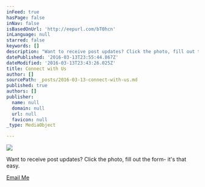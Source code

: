 ```yaml
---
inFeed: true
hasPage: false
inNav: false
isBasedOnUrl: 'http://eepurl.com/bT0hcn'
inLanguage: null
starred: false
keywords: []
description: "Want to receive post updates? Click the photo, fill out the form- it's that easy.\_"
datePublished: '2016-03-13T23:55:44.867Z'
dateModified: '2016-03-13T23:43:26.025Z'
title: Connect with Us
author: []
sourcePath: _posts/2016-03-13-connect-with-us.md
published: true
authors: []
publisher:
  name: null
  domain: null
  url: null
  favicon: null
_type: MediaObject

---
```

![](https://s3-us-west-2.amazonaws.com/the-grid-img/p/f62a1cf45d13da2f86676915cf3e29f03cfb93bd.jpg)

Want to receive post updates? Click the photo, fill out the form- it's that easy. 

[][0][Email Me][1]

[0]: href
[1]: mailto:gina@renovationsoul.com